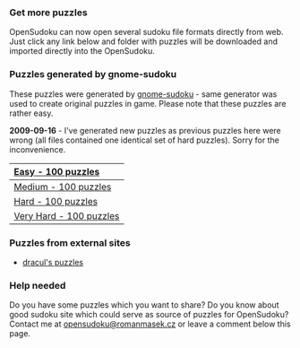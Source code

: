 ### Get more puzzles ###

OpenSudoku can now open several sudoku file formats directly from web. Just click any link below and folder with puzzles will be downloaded and imported directly into the OpenSudoku.

### Puzzles generated by gnome-sudoku ###

These puzzles were generated by [gnome-sudoku](http://live.gnome.org/GnomeSudoku) - same generator was used to create original puzzles in game. Please note that these puzzles are rather easy.

**2009-09-16** - I've generated new puzzles as previous puzzles here were wrong (all files contained one identical set of hard puzzles). Sorry for the inconvenience.

| [Easy - 100 puzzles](http://opensudoku-android.googlecode.com/files/gnome-sudoku_easy.opensudoku) |
|:--------------------------------------------------------------------------------------------------|
| [Medium - 100 puzzles](http://opensudoku-android.googlecode.com/files/gnome-sudoku_medium.opensudoku) |
| [Hard - 100 puzzles](http://opensudoku-android.googlecode.com/files/gnome-sudoku_hard.opensudoku) |
| [Very Hard - 100 puzzles](http://opensudoku-android.googlecode.com/files/gnome-sudoku_very_hard.opensudoku) |

### Puzzles from external sites ###

  * [dracul's puzzles](http://opensudoku.p43.eu/)

### Help needed ###

Do you have some puzzles which you want to share? Do you know about good sudoku site which could serve as source of puzzles for OpenSudoku? Contact me at
[opensudoku@romanmasek.cz](mailto:opensudoku@romanmasek.cz) or leave a comment below this page.